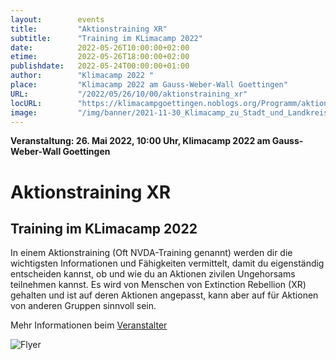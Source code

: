 ```yaml
---
layout:        events
title:         "Aktionstraining XR"
subtitle:      "Training im KLimacamp 2022"
date:          2022-05-26T10:00:00+02:00
etime:         2022-05-26T18:00:00+02:00
publishdate:   2022-05-24T00:00:00+01:00
author:        "Klimacamp 2022 "
place:         "Klimacamp 2022 am Gauss-Weber-Wall Goettingen"
URL:           "/2022/05/26/10/00/aktionstraining_xr"
locURL:        "https://klimacampgoettingen.noblogs.org/Programm/aktionstraining/"
image:         "/img/banner/2021-11-30_Klimacamp_zu_Stadt_und_Landkreis-banner.jpg"
---
```


**Veranstaltung: 26. Mai 2022, 10:00 Uhr, Klimacamp 2022 am Gauss-Weber-Wall Goettingen**

Aktionstraining XR
===========

Training im KLimacamp 2022
-----------

In einem Aktionstraining (Oft NVDA-Training genannt) werden dir die wichtigsten Informationen und Fähigkeiten vermittelt, damit du eigenständig entscheiden kannst, ob und wie du an Aktionen zivilen Ungehorsams teilnehmen kannst. Es wird von Menschen von Extinction Rebellion (XR) gehalten und ist auf deren Aktionen angepasst, kann aber auf für Aktionen von anderen Gruppen sinnvoll sein.


Mehr Informationen beim [Veranstalter](https://klimacampgoettingen.noblogs.org/Programm/aktionstraining/)

![Flyer](/img/event/2022-05-20_Klimacamp2022_Programm_Flyer.jpg)
